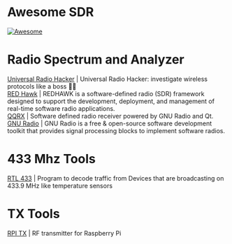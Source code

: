 Awesome SDR
==========================
[![Awesome](https://cdn.rawgit.com/sindresorhus/awesome/d7305f38d29fed78fa85652e3a63e154dd8e8829/media/badge.svg)](https://github.com/wasabeef/awesome-android-ui)

# Radio Spectrum and Analyzer #
[Universal Radio Hacker](https://github.com/jopohl/urh) | Universal Radio Hacker: investigate wireless protocols like a boss 📡😎 <br/>
[RED Hawk](https://redhawksdr.github.io/) | REDHAWK is a software-defined radio (SDR) framework designed to support the development, deployment, and management of real-time software radio applications. <br />
[QQRX](https://github.com/csete/gqrx) | Software defined radio receiver powered by GNU Radio and Qt. <br/>
[GNU Radio](https://github.com/gnuradio/gnuradio) | GNU Radio is a free & open-source software development toolkit that provides signal processing blocks to implement software radios.<br>

# 433 Mhz Tools #
[RTL 433](https://github.com/merbanan/rtl_433) | Program to decode traffic from Devices that are broadcasting on 433.9 MHz like temperature sensors <br />

# TX Tools #
[RPI TX](https://github.com/F5OEO/rpitx) | RF transmitter for Raspberry Pi
 <br />
 

